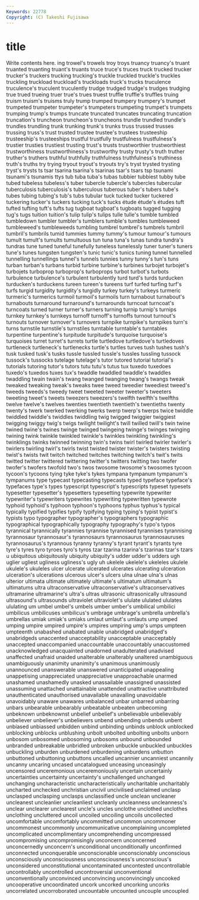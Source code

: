 ```yaml
---
Keywords: 22778 
Copyright: (C) Takeshi Fujisawa
---
```


# title

Write contents here.
ing trowel's trowels troy troys truancy truancy's truant
truanted truanting truant's truants truce truce's truces truck trucked trucker
trucker's truckers trucking trucking's truckle truckled truckle's truckles truckling truckload
truckload's truckloads truck's trucks truculence truculence's truculent truculently trudge trudged
trudge's trudges trudging true trued trueing truer true's trues truest
truffle truffle's truffles truing truism truism's truisms truly trump trumped
trumpery trumpery's trumpet trumpeted trumpeter trumpeter's trumpeters trumpeting trumpet's trumpets
trumping trump's trumps truncate truncated truncates truncating truncation truncation's truncheon
truncheon's truncheons trundle trundled trundle's trundles trundling trunk trunking trunk's
trunks truss trussed trusses trussing truss's trust trusted trustee trustee's
trustees trusteeship trusteeship's trusteeships trustful trustfully trustfulness trustfulness's trustier trusties
trustiest trusting trust's trusts trustworthier trustworthiest trustworthiness trustworthiness's trustworthy trusty
trusty's truth truther truther's truthers truthful truthfully truthfulness truthfulness's truthiness
truth's truths try trying tryout tryout's tryouts try's tryst trysted
trysting tryst's trysts ts tsar tsarina tsarina's tsarinas tsar's tsars
tsp tsunami tsunami's tsunamis ttys tub tuba tuba's tubas tubbier
tubbiest tubby tube tubed tubeless tubeless's tuber tubercle tubercle's tubercles
tubercular tuberculosis tuberculosis's tuberculous tuberous tuber's tubers tube's tubes tubing
tubing's tub's tubs tubular tuck tucked tucker tuckered tuckering tucker's
tuckers tucking tuck's tucks étude étude's études tuft tufted tufting
tuft's tufts tug tugboat tugboat's tugboats tugged tugging tug's tugs
tuition tuition's tulip tulip's tulips tulle tulle's tumble tumbled tumbledown
tumbler tumbler's tumblers tumble's tumbles tumbleweed tumbleweed's tumbleweeds tumbling tumbrel
tumbrel's tumbrels tumbril tumbril's tumbrils tumid tummies tummy tummy's tumour
tumour's tumours tumult tumult's tumults tumultuous tun tuna tuna's tunas
tundra tundra's tundras tune tuned tuneful tunefully tuneless tunelessly tuner
tuner's tuners tune's tunes tungsten tungsten's tunic tunic's tunics tuning
tunnel tunnelled tunnelling tunnellings tunnel's tunnels tunnies tunny tunny's tun's
tuns turban turban's turbans turbid turbine turbine's turbines turbojet turbojet's
turbojets turboprop turboprop's turboprops turbot turbot's turbots turbulence turbulence's turbulent
turbulently turd turd's turds turducken turducken's turduckens tureen tureen's tureens
turf turfed turfing turf's turfs turgid turgidity turgidity's turgidly turkey
turkey's turkeys turmeric turmeric's turmerics turmoil turmoil's turmoils turn turnabout
turnabout's turnabouts turnaround turnaround's turnarounds turncoat turncoat's turncoats turned turner
turner's turners turning turnip turnip's turnips turnkey turnkey's turnkeys turnoff
turnoff's turnoffs turnout turnout's turnouts turnover turnover's turnovers turnpike turnpike's
turnpikes turn's turns turnstile turnstile's turnstiles turntable turntable's turntables turpentine
turpentine's turpitude turpitude's turquoise turquoise's turquoises turret turret's turrets turtle
turtledove turtledove's turtledoves turtleneck turtleneck's turtlenecks turtle's turtles turves tush
tushes tush's tusk tusked tusk's tusks tussle tussled tussle's tussles
tussling tussock tussock's tussocks tutelage tutelage's tutor tutored tutorial tutorial's
tutorials tutoring tutor's tutors tutu tutu's tutus tux tuxedo tuxedoes
tuxedo's tuxedos tuxes tux's twaddle twaddled twaddle's twaddles twaddling twain
twain's twang twanged twanging twang's twangs tweak tweaked tweaking tweak's
tweaks twee tweed tweedier tweediest tweed's tweeds tweeds's tweedy tweet
tweeted tweeter tweeter's tweeters tweeting tweet's tweets tweezers tweezers's twelfth
twelfth's twelfths twelve twelve's twelves twenties twentieth twentieth's twentieths twenty
twenty's twerk twerked twerking twerks twerp twerp's twerps twice twiddle
twiddled twiddle's twiddles twiddling twig twigged twiggier twiggiest twigging twiggy
twig's twigs twilight twilight's twill twilled twill's twin twine twined
twine's twines twinge twinged twingeing twinge's twinges twinging twining twink
twinkle twinkled twinkle's twinkles twinkling twinkling's twinklings twinks twinned twinning
twin's twins twirl twirled twirler twirler's twirlers twirling twirl's twirls
twist twisted twister twister's twisters twisting twist's twists twit twitch
twitched twitches twitching twitch's twit's twits twitted twitter twittered twittering
twitter's twitters twitting two twofer twofer's twofers twofold two's twos
twosome twosome's twosomes tycoon tycoon's tycoons tying tyke tyke's tykes
tympana tympanum tympanum's tympanums type typecast typecasting typecasts typed typeface
typeface's typefaces type's types typescript typescript's typescripts typeset typesets typesetter
typesetter's typesetters typesetting typewrite typewriter typewriter's typewriters typewrites typewriting typewritten
typewrote typhoid typhoid's typhoon typhoon's typhoons typhus typhus's typical typically
typified typifies typify typifying typing typing's typist typist's typists typo
typographer typographer's typographers typographic typographical typographically typography typography's typo's typos
tyrannical tyrannically tyrannies tyrannise tyrannised tyrannises tyrannising tyrannosaur tyrannosaur's tyrannosaurs
tyrannosaurus tyrannosauruses tyrannosaurus's tyrannous tyranny tyranny's tyrant tyrant's tyrants tyre
tyre's tyres tyro tyroes tyro's tyros tzar tzarina tzarina's tzarinas
tzar's tzars u ubiquitous ubiquitously ubiquity ubiquity's udder udder's udders
ugh uglier ugliest ugliness ugliness's ugly uh ukelele ukelele's ukeleles
ukulele ukulele's ukuleles ulcer ulcerate ulcerated ulcerates ulcerating ulceration ulceration's
ulcerations ulcerous ulcer's ulcers ulna ulnae ulna's ulnas ulterior ultimata
ultimate ultimately ultimate's ultimatum ultimatum's ultimatums ultra ultraconservative ultraconservative's ultraconservatives
ultramarine ultramarine's ultra's ultras ultrasonic ultrasonically ultrasound ultrasound's ultrasounds ultraviolet
ultraviolet's ululate ululated ululates ululating um umbel umbel's umbels umber
umber's umbilical umbilici umbilicus umbilicuses umbilicus's umbrage umbrage's umbrella umbrella's
umbrellas umiak umiak's umiaks umlaut umlaut's umlauts ump umped umping
umpire umpired umpire's umpires umpiring ump's umps umpteen umpteenth unabashed
unabated unable unabridged unabridged's unabridgeds unaccented unacceptability unacceptable unacceptably unaccepted
unaccompanied unaccountable unaccountably unaccustomed unacknowledged unacquainted unadorned unadulterated unadvised unaffected
unafraid unaided unalterable unalterably unaltered unambiguous unambiguously unanimity unanimity's unanimous
unanimously unannounced unanswerable unanswered unanticipated unappealing unappetising unappreciated unappreciative unapproachable
unarmed unashamed unashamedly unasked unassailable unassigned unassisted unassuming unattached unattainable
unattended unattractive unattributed unauthenticated unauthorised unavailable unavailing unavoidable unavoidably unaware
unawares unbalanced unbar unbarred unbarring unbars unbearable unbearably unbeatable unbeaten
unbecoming unbeknown unbeknownst unbelief unbelief's unbelievable unbelievably unbeliever unbeliever's unbelievers
unbend unbending unbends unbent unbiased unbiassed unbidden unbind unbinding unbinds
unblock unblocked unblocking unblocks unblushing unbolt unbolted unbolting unbolts unborn
unbosom unbosomed unbosoming unbosoms unbound unbounded unbranded unbreakable unbridled unbroken
unbuckle unbuckled unbuckles unbuckling unburden unburdened unburdening unburdens unbutton unbuttoned
unbuttoning unbuttons uncalled uncannier uncanniest uncannily uncanny uncaring uncased uncatalogued
unceasing unceasingly uncensored unceremonious unceremoniously uncertain uncertainly uncertainties uncertainty uncertainty's
unchallenged unchanged unchanging uncharacteristic uncharacteristically uncharitable uncharitably uncharted unchecked unchristian
uncivil uncivilised unclaimed unclasp unclasped unclasping unclasps unclassified uncle unclean
uncleaner uncleanest uncleanlier uncleanliest uncleanly uncleanness uncleanness's unclear unclearer unclearest
uncle's uncles unclothe unclothed unclothes unclothing uncluttered uncoil uncoiled uncoiling
uncoils uncollected uncomfortable uncomfortably uncommitted uncommon uncommoner uncommonest uncommonly uncommunicative
uncomplaining uncompleted uncomplicated uncomplimentary uncomprehending uncompressed uncompromising uncompromisingly unconcern unconcerned
unconcernedly unconcern's unconditional unconditionally unconfirmed unconnected unconquerable unconscionable unconscionably unconscious
unconsciously unconsciousness unconsciousness's unconscious's unconsidered unconstitutional uncontaminated uncontested uncontrollable uncontrollably
uncontrolled uncontroversial unconventional unconventionally unconvinced unconvincing unconvincingly uncooked uncooperative uncoordinated
uncork uncorked uncorking uncorks uncorrelated uncorroborated uncountable uncounted uncouple uncoupled

